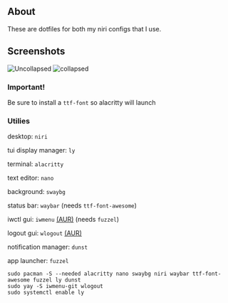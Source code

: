## About
These are dotfiles for both my niri configs that I use.

## Screenshots
![Uncollapsed](https://github.com/user-attachments/assets/bb7c5e38-b51a-48cc-a4da-6b70034af426)
![collapsed](https://github.com/user-attachments/assets/f7b0e0c7-88d3-4ebf-97b5-a9b18debc8d4)

### Important!
Be sure to install a ```ttf-font``` so alacritty will launch

### Utilies
desktop: ```niri```

tui display manager: ```ly```

terminal: ```alacritty```

text editor: ```nano```

background: ```swaybg```

status bar: ```waybar``` (needs ```ttf-font-awesome```)

iwctl gui: ```iwmenu``` [(AUR)](https://aur.archlinux.org/packages/iwmenu-git) (needs ```fuzzel```)

logout gui: ```wlogout``` [(AUR)](https://aur.archlinux.org/packages/wlogout)

notification manager: ```dunst```

app launcher: ```fuzzel```



```
sudo pacman -S --needed alacritty nano swaybg niri waybar ttf-font-awesome fuzzel ly dunst
sudo yay -S iwmenu-git wlogout
sudo systemctl enable ly
```








